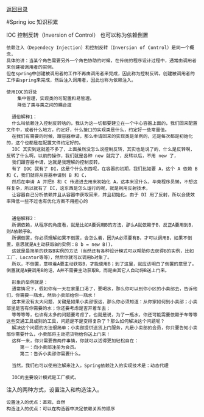 <p>
    <a href="#" onclick="refreshContent('spring')">返回目录</a>
</p>

#Spring ioc 知识积累

IOC 控制反转（Inversion of Control） 也可以称为依赖倒置

    依赖注入（Dependecy Injection）和控制反转（Inversion of Control）是同一个概念，
    具体的讲：当某个角色需要另外一个角色协助的时候，在传统的程序设计过程中，通常由调用者来创建被调用者的实例。
    但在spring中创建被调用者的工作不再由调用者来完成，因此称为控制反转。创建被调用者的工作由spring来完成，然后注入调用者，因此也称为依赖注入。 
    
    使用IOC的好处
        集中管理，实现类的可配置和易管理。
        降低了类与类之间的耦合度
            
      通俗解释1：
      什么叫依赖注入控制反转啥的，我认为这一切都要建立在一个中心容器上面的，我们回来配置文件中，或者什么地方，约定好，什么接口的实现类是什么，约定好一些常量值。
      在我们有需要的时候，跟容器申请，那么申请回来的实现类是单例的，还是每次都是初始化的，这个也都是在配置文件约定好的。
      IOC 其实到这就差不多了，上面虽然没怎么说控制反转，其实也是说了的，什么是反转啊，反转了什么啊，以前的操作，我们就是各种 new 就完了，反转以后，不用 new 了，
      我们跟容器申请，这就是我理解的控制反转。
      有了 IOC 就有了 DI，这是个什么东西呢，在容器的初期，我们比如要 A，这个 A 依赖 B 和 C，我们就得从容器申请到 B 和 C，
      然后在申请 A 并把B 和 C 传递进去用来初始化 A，这本来没什么，毕竟程序员懒，不想这样复杂，所以就有了 DI，这东西是怎么运行的呢，就是利用反射技术，
      让容器自己分析依赖并且从容器中获取回来，并且初始化。由于 DI 用了反射，所以会使效率降低一些不过也有优化方案不用担心的
      
      
      通俗解释2：
      所谓依赖，从程序的角度看，就是比如A要调用B的方法，那么A就依赖于B，反正A要用到B，则A依赖于B。
      所谓倒置，你必须理解如果不倒置，会怎么着，因为A必须要有B，才可以调用B，如果不倒置，意思就是A主动获取B的实例：B b = new B()，
      这就是最简单的获取B实例的方法（当然还有各种设计模式可以帮助你去获得B的实例，比如工厂、Locator等等），然后你就可以调用b对象了。
      所以，不倒置，意味着A要主动获取B，才能使用B；到了这里，就应该明白了倒置的意思了。倒置就是A要调用B的话，A并不需要主动获取B，而是由其它人自动将B送上门来。
    
      形象的举例就是：
      通常情况下，假如你有一天在家里口渴了，要喝水，那么你可以到你小区的小卖部去，告诉他们，你需要一瓶水，然后小卖部给你一瓶水！
      这本来没有太大问题，关键是如果小卖部很远，那么你必须知道：从你家如何到小卖部；小卖部里是否有你需要的水；你还要考虑是否开着车去；
      等等等等，也许有太多的问题要考虑了。也就是说，为了一瓶水，你还可能需要依赖于车等等这些交通工具或别的工具，问题是不是变得复杂了？那么如何解决这个问题呢？
      解决这个问题的方法很简单：小卖部提供送货上门服务，凡是小卖部的会员，你只要告知小卖部你需要什么，小卖部将主动把货物给你送上门来！
      这样一来，你只需要做两件事情，你就可以活得更加轻松自在：
         第一：向小卖部注册为会员。
         第二：告诉小卖部你需要什么。
        
      当然，我们也可以使用注解来注入。Spring依赖注入的实现技术是：动态代理
      
      IOC的主要设计模式是工厂模式。


注入的两种方式，设置注入和构造注入。 

    设置注入的优点：直观，自然 
    构造注入的优点：可以在构造器中决定依赖关系的顺序
